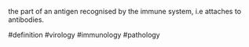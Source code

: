 
the part of an antigen recognised by the immune system, i.e attaches to antibodies.

#definition #virology #immunology #pathology